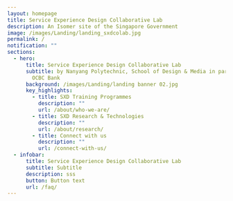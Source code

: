 ```yaml
---
layout: homepage
title: Service Experience Design Collaborative Lab
description: An Isomer site of the Singapore Government
image: /images/Landing/landing_sxdcolab.jpg
permalink: /
notification: ""
sections:
  - hero:
      title: Service Experience Design Collaborative Lab
      subtitle: by Nanyang Polytechnic, School of Design & Media in partnership with
        OCBC Bank
      background: /images/Landing/landing banner 02.jpg
      key_highlights:
        - title: SXD Training Programmes
          description: ""
          url: /about/who-we-are/
        - title: SXD Research & Technologies
          description: ""
          url: /about/research/
        - title: Connect with us
          description: ""
          url: /connect-with-us/
  - infobar:
      title: Service Experience Design Collaborative Lab
      subtitle: Subtitle
      description: sss
      button: Button text
      url: /faq/
---
```

